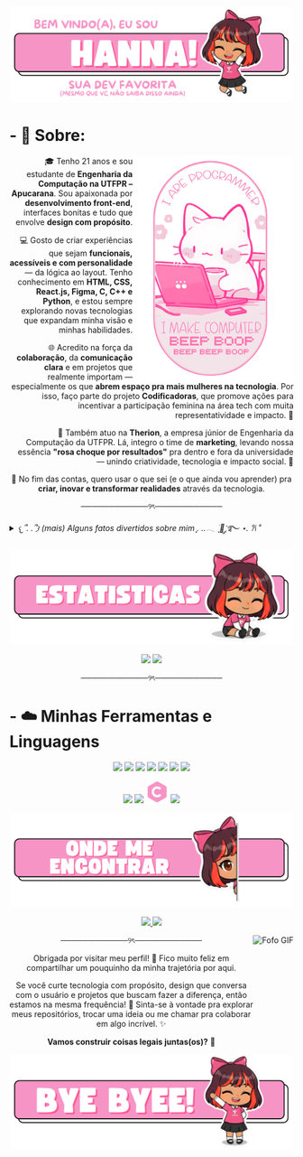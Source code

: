 ![alt text](./images/Hanna.svg)

# - 🎀 Sobre:
<img src="./images/Cat.svg" align="right" height="400
">

<P align= "right">
🎓 Tenho 21 anos e sou estudante de <strong>Engenharia da Computação na UTFPR – Apucarana</strong>. Sou apaixonada por <strong>desenvolvimento front-end</strong>, interfaces bonitas e tudo que envolve <strong>design com propósito</strong>.
</p>

<P align= "right">
💻 Gosto de criar experiências que sejam <strong>funcionais, acessíveis e com personalidade</strong> — da lógica ao layout. Tenho conhecimento em <strong>HTML, CSS, React.js, Figma, C, C++ e Python</strong>, e estou sempre explorando novas tecnologias que expandam minha visão e minhas habilidades.
</p>

<P align= "right">
🌐 Acredito na força da <strong>colaboração</strong>, da <strong>comunicação clara</strong> e em projetos que realmente importam — especialmente os que <strong>abrem espaço pra mais mulheres na tecnologia</strong>. Por isso, faço parte do projeto <strong>Codificadoras</strong>, que promove ações para incentivar a participação feminina na área tech com muita representatividade e impacto. 💜
</p>

<p align= "right">
🎯 Também atuo na <strong>Therion</strong>, a empresa júnior de Engenharia da Computação da UTFPR. Lá, integro o time de <strong>marketing</strong>, levando nossa essência <strong>"rosa choque por resultados"</strong> pra dentro e fora da universidade — unindo criatividade, tecnologia e impacto social. 🩷
</p>

<P align= "center">
🚀 No fim das contas, quero usar o que sei (e o que ainda vou aprender) pra <strong>criar, inovar e transformar realidades</strong> através da tecnologia.
</p>




<p align = "center"> ────────────୨ৎ────────────
<details>
<summary title="Clique pra abrir!"><em> 𐔌՞. .՞𐦯 (mais) Alguns fatos divertidos sobre mim ִֶָ. ..𓂃 ࣪ ִֶָ🪽་༘࿐ ⋆. 𐙚 ˚ </em></summary>
<p align="center">📖 Meu livro favorito é <strong>Spice and Wolf</strong> — sim, o romance entre uma loba e um mercador é tudo pra mim.</p>

<p align="center">🎮 Sou fã de jogos com boas histórias. <strong>The Witcher</strong> tá no topo da minha lista.</p>

<p align="center">📝 Escrever me acalma. Tenho ideias de livros, contos mas dificilmente espalho pros outros.</p>

<p align="center">🍳 Cozinhar é um hobby caótico: ou fica incrível, ou nem eu como depois.</p>

<p align="center">🖍️ Também gosto de desenhar e tô explorando pixel art quando sobra tempo (ou coragem).</p>

<p align="center">🎧 Meu gosto musical vai do <strong>punk</strong> ao <strong>indie</strong>, com uma pitada de <strong>metal</strong> e uns <strong>popzinhos viciantes</strong>.</p>

<p align="center">📸 Amo registrar momentos e guardar fotos como se fossem fragmentos de memória.</p>


</p>

</details>

<p></p>

![alt text](./images/Estatisticas.svg)
<p align="center">
  <img 
    height="200" 
    src="https://github-readme-stats.vercel.app/api?username=hanntterene&show_icons=true&theme=tokyonight&title_color=ffb3ec&icon_color=ff9de6&text_color=fad6ff&bg_color=00000000&border_color=ffb3ec&locale=pt-br" 
  />
  <img 
    height="200" 
    src="https://github-readme-stats.vercel.app/api/top-langs/?username=hanntterene&layout=compact&theme=tokyonight&title_color=ffb3ec&text_color=fad6ff&bg_color=00000000&border_color=ffb3ec&langs_count=8&custom_title=Linguagens%20Favoritas" 
  />
</p>

<p align = "center"> ────────────୨ৎ────────────

# - ☁️ Minhas Ferramentas e Linguagens
<p align="center">
  <img src="https://img.icons8.com/?size=100&id=GflC6KLkdd0Y&format=png&color=f794c6" height = "35" />
  <img src="https://img.icons8.com/?size=100&id=HDd694003FZa&format=png&color=f794c6" height = "40" />
  <img src="https://img.icons8.com/?size=100&id=MSSIu6fxvJKT&format=png&color=f794c6" height = "40" />
  <img src="https://img.icons8.com/?size=100&id=047WZAFDnkVp&format=png&color=f794c6" height = "40" />
  <img src="https://img.icons8.com/?size=100&id=38571&format=png&color=f794c6" height = "40" />
  <img src="https://img.icons8.com/?size=100&id=qTLQNQjXAvIV&format=png&color=f794c6" height = "38" />
  <img src="https://img.icons8.com/?size=100&id=23028&format=png&color=f794c6" height = "40" />

</p>

<p align="center">
  <img src="https://img.icons8.com/?size=100&id=12584&format=png&color=f794c6" height = "40" />
  <img src="https://img.icons8.com/?size=100&id=55199&format=png&color=f794c6" height = "40" />
  <img src="images\C.svg" height = "40" />
  <img src="https://img.icons8.com/?size=100&id=39854&format=png&color=f794c6" height = "40" />
</p>

![alt text](./images/Onde.svg)

<p align="center"> 
  <a href="https://www.instagram.com/hanntterene/" target="_blank"> 
    <img src="https://img.shields.io/badge/Instagram-ff9de6?style=for-the-badge&logo=instagram&logoColor=white" /> 
  </a> 
  <a href="https://www.linkedin.com/in/lohanna-monteiro-8a8a051b4/" target="_blank"> 
    <img src="https://img.shields.io/badge/LinkedIn-e0b3ff?style=for-the-badge&logo=linkedin&logoColor=white" /> 
  </a> 
</p>

<p align = "center"> ────────────୨ৎ────────────

  <img align="right" height="200" src="https://user-images.githubusercontent.com/74038190/212750155-3ceddfbd-19d3-40a3-87af-8d329c8323c4.gif" alt="Fofo GIF"/>
<p align="center">
Obrigada por visitar meu perfil! 💜
Fico muito feliz em compartilhar um pouquinho da minha trajetória por aqui.
<p align="center">
Se você curte tecnologia com propósito, design que conversa com o usuário e projetos que buscam fazer a diferença, então estamos na mesma frequência! 🌈
Sinta-se à vontade pra explorar meus repositórios, trocar uma ideia ou me chamar pra colaborar em algo incrível. ✨
<p align="center">
<strong>Vamos construir coisas legais juntas(os)?</strong> 🚀
</p>

![alt text](./images/Bye.svg)

